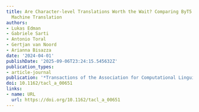 ```yaml
---
title: Are Character-level Translations Worth the Wait? Comparing ByT5 and mT5 for
  Machine Translation
authors:
- Lukas Edman
- Gabriele Sarti
- Antonio Toral
- Gertjan van Noord
- Arianna Bisazza
date: '2024-04-01'
publishDate: '2025-09-06T23:24:15.545632Z'
publication_types:
- article-journal
publication: '*Transactions of the Association for Computational Linguistics*'
doi: 10.1162/tacl_a_00651
links:
- name: URL
  url: https://doi.org/10.1162/tacl_a_00651
---
```

